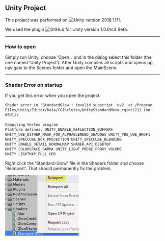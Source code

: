 ## Unity Project

This project was performed on ![Unity](https://unity3d.com/get-unity/download) version 2018.1.1f1.

We used the plugin ![GitHub for Unity](https://unity.github.com/) version 1.0.0rc4 Beta.

---
### How to open

Simply run Unity, choose 'Open..' and in the dialog select this folder (the one named 'Unity Project').
After Unity compiles all scripts and opens up, navigate to the Scenes folder and open the MainScene.

---
### Shader Error on startup

If you get this error when you open the project:
```
Shader error in 'StandardGlow': invalid subscript 'uv2' at /Program Files/Unity/Editor/Data/CGIncludes/UnityStandardMeta.cginc(21) (on d3d11)

Compiling Vertex program
Platform defines: UNITY_ENABLE_REFLECTION_BUFFERS UNITY_USE_DITHER_MASK_FOR_ALPHABLENDED_SHADOWS UNITY_PBS_USE_BRDF1 UNITY_SPECCUBE_BOX_PROJECTION UNITY_SPECCUBE_BLENDING UNITY_ENABLE_DETAIL_NORMALMAP SHADER_API_DESKTOP UNITY_COLORSPACE_GAMMA UNITY_LIGHT_PROBE_PROXY_VOLUME UNITY_LIGHTMAP_FULL_HDR
```

Right click the 'Standard-Glow' file in the Shaders folder and choose 'Reimport'. That should permanently fix the problem.

![](ShaderFix.png)
